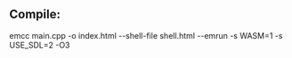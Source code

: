 Compile:
-------------

emcc main.cpp -o index.html --shell-file shell.html --emrun -s WASM=1 -s USE_SDL=2 -O3